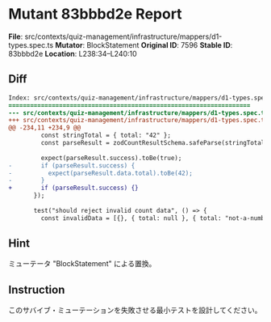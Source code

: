 # Mutant 83bbbd2e Report

**File**: src/contexts/quiz-management/infrastructure/mappers/d1-types.spec.ts
**Mutator**: BlockStatement
**Original ID**: 7596
**Stable ID**: 83bbbd2e
**Location**: L238:34–L240:10

## Diff

```diff
Index: src/contexts/quiz-management/infrastructure/mappers/d1-types.spec.ts
===================================================================
--- src/contexts/quiz-management/infrastructure/mappers/d1-types.spec.ts	original
+++ src/contexts/quiz-management/infrastructure/mappers/d1-types.spec.ts	mutated #7596
@@ -234,11 +234,9 @@
         const stringTotal = { total: "42" };
         const parseResult = zodCountResultSchema.safeParse(stringTotal);
 
         expect(parseResult.success).toBe(true);
-        if (parseResult.success) {
-          expect(parseResult.data.total).toBe(42);
-        }
+        if (parseResult.success) {}
       });
 
       test("should reject invalid count data", () => {
         const invalidData = [{}, { total: null }, { total: "not-a-number" }];
```

## Hint

ミューテータ "BlockStatement" による置換。

## Instruction

このサバイブ・ミューテーションを失敗させる最小テストを設計してください。
